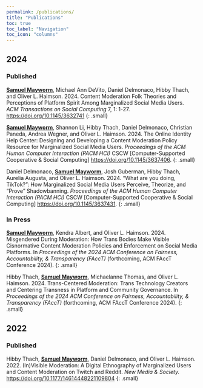 ```yaml
---
permalink: /publications/
title: "Publications"
toc: true
toc_label: "Navigation"
toc_icon: "columns"
---
```

## 2024
### Published

<b><u>Samuel Mayworm</u></b>, Michael Ann DeVito, Daniel Delmonaco, Hibby Thach, and Oliver L. Haimson. 2024. Content Moderation Folk Theories and Perceptions of Platform Spirit Among Marginalized Social Media Users. <i>ACM Transactions on Social Computing</i> 7, 1: 1-27. <a href="https://doi.org/10.1145/3632741" target="_blank">https://doi.org/10.1145/3632741</a>
{: .small}

<b><u>Samuel Mayworm</u></b>, Shannon Li, Hibby Thach, Daniel Delmonaco, Christian Paneda, Andrea Wegner, and Oliver L. Haimson. 2024. The Online Identity Help Center: Designing and Developing a Content Moderation Policy Resource for Marginalized Social Media Users. <i>Proceedings of the ACM Human Computer Interaction (PACM HCI)</i> CSCW [Computer-Supported Cooperative & Social Computing] <a href="https://doi.org/10.1145/3637406" target="_blank">https://doi.org/10.1145/3637406</a>.
{: .small} 

Daniel Delmonaco, <b><u>Samuel Mayworm</u></b>, Josh Guberman, Hibby Thach, Aurelia Augusta, and Oliver L. Haimson. 2024. “What are you doing, TikTok?”: How Marginalized Social Media Users Perceive, Theorize, and “Prove” Shadowbanning. <i>Proceedings of the ACM Human Computer Interaction (PACM HCI)</i> CSCW [Computer-Supported Cooperative & Social Computing] <a href="https://doi.org/10.1145/3637431" target="_blank">https://doi.org/10.1145/3637431</a>.
{: .small} 

### In Press

<b><u>Samuel Mayworm</u></b>, Kendra Albert, and Oliver L. Haimson. 2024. Misgendered During Moderation: How Trans Bodies Make Visible Cisnormative Content Moderation Policies and Enforcement on Social Media Platforms. In <i>Proceedings of the 2024 ACM Conference on Fairness, Accountability, & Transparency (FAccT)</i> (forthcoming, ACM FAccT Conference 2024).
{: .small}

Hibby Thach, <b><u>Samuel Mayworm</u></b>, Michaelanne Thomas, and Oliver L. Haimson. 2024. Trans-Centered Moderation: Trans Technology Creators and Centering Transness in Platform and Community Governance. In <i>Proceedings of the 2024 ACM Conference on Fairness, Accountability, & Transparency (FAccT)</i> (forthcoming, ACM FAccT Conference 2024).
{: .small}

## 2022
### Published

Hibby Thach, <b><u>Samuel Mayworm</u></b>, Daniel Delmonaco, and Oliver L. Haimson. 2022. (In)Visible Moderation: A Digital Ethnography of Marginalized Users and Content Moderation on Twitch and Reddit. <i>New Media & Society.</i> <a href="https://doi.org/10.1177/14614448221109804" target="_blank">https://doi.org/10.1177/14614448221109804</a>
{: .small}
